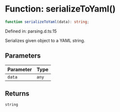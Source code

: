 # Function: serializeToYaml()

```ts
function serializeToYaml(data): string;
```

Defined in: parsing.d.ts:15

Serializes given object to a YAML string.

## Parameters

| Parameter | Type |
| ------ | ------ |
| `data` | `any` |

## Returns

`string`
